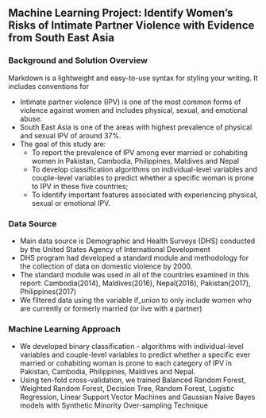 ## Machine Learning Project: Identify Women’s Risks of Intimate Partner Violence with Evidence from South East Asia


### Background and Solution Overview

Markdown is a lightweight and easy-to-use syntax for styling your writing. It includes conventions for
- Intimate partner violence (IPV) is one of the most common forms of violence against women and includes physical, sexual, and emotional abuse.
- South East Asia is one of the areas with highest prevalence of physical and sexual IPV of around 37%.
- The goal of this study are:
  - To report the prevalence of IPV among ever married or cohabiting women in Pakistan, Cambodia, Philippines, Maldives and Nepal
  - To develop classification algorithms on individual-level variables and couple-level variables to predict whether a specific woman is prone to IPV in these five countries;
  - To identify important features associated with experiencing physical, sexual or emotional IPV.


### Data Source

- Main data source is Demographic and Health Surveys (DHS) conducted by the United States Agency of International Development
- DHS program had developed a standard module and methodology for the collection of data on domestic violence by 2000.
- The standard module was used in all of the countries examined in this report: Cambodia(2014), Maldives(2016), Nepal(2016), Pakistan(2017), Philippines(2017)
- We filtered data using the variable if_union to only include women who are currently or formerly married (or live with a partner)
 
 
 ### Machine Learning Approach
- We developed binary classification - algorithms with individual-level variables and couple-level variables to predict whether a specific ever married or cohabiting woman is prone to each category of IPV in Pakistan, Cambodia, Philippines, Maldives and Nepal.
- Using ten-fold cross-validation, we trained Balanced Random Forest, Weighted Random Forest, Decision Tree, Random Forest, Logistic Regression, Linear Support Vector Machines and Gaussian Naive Bayes models with Synthetic Minority Over-sampling Technique


